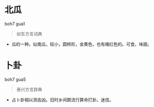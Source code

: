 # 北瓜
boh7 gua1
> 如东方言词典
- 瓜的一种。似南瓜，较小，圆柿形，金黄色，也有橘红色的。可食，味甜。

# 卜卦
boh7 gua5
> 泰兴方言辞典
- 占卜卦相以测吉凶。旧时乡间颇流行算命打卦。迷信。
<!--
TODO 核实读音
-->